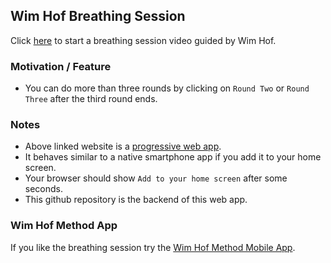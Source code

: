 ## Wim Hof Breathing Session

Click [here](https://danieldreke.github.io/wim-hof-breathing-session/) to start a breathing session video guided by Wim Hof.

### Motivation / Feature

- You can do more than three rounds by clicking on `Round Two` or `Round Three` after the third round ends.

### Notes

- Above linked website is a [progressive web app](https://en.wikipedia.org/wiki/Progressive_web_application).
- It behaves similar to a native smartphone app if you add it to your home screen.
- Your browser should show `Add to your home screen` after some seconds.
- This github repository is the backend of this web app.

### Wim Hof Method App

If you like the breathing session try the [Wim Hof Method Mobile App](https://www.wimhofmethod.com/wim-hof-method-mobile-app).